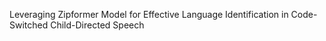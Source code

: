 Leveraging Zipformer Model for Effective
Language Identification in Code-Switched
Child-Directed Speech
